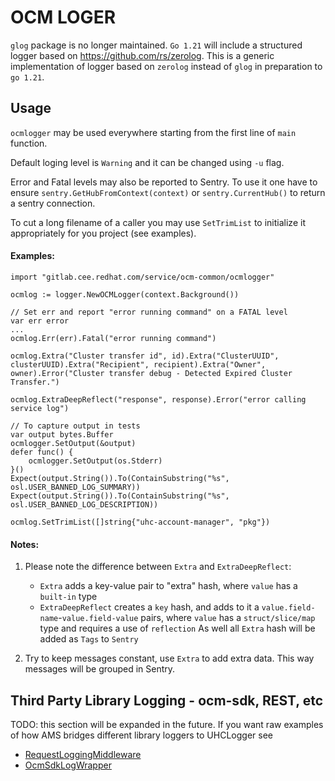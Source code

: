 # OCM LOGER

`glog` package is no longer maintained. `Go 1.21` will include a structured logger based on https://github.com/rs/zerolog. This is a generic implementation of logger based on `zerolog` instead of `glog` in preparation to `go 1.21`.

## Usage

`ocmlogger` may be used everywhere starting from the first line of `main` function.

Default loging level is `Warning` and it can be changed using `-u` flag.

Error and Fatal levels may also be reported to Sentry. To use it one have to ensure `sentry.GetHubFromContext(context)` or `sentry.CurrentHub()` to return a sentry connection.

To cut a long filename of a caller you may use `SetTrimList` to initialize it appropriately for you project (see examples).

#### Examples:

```
import "gitlab.cee.redhat.com/service/ocm-common/ocmlogger"

ocmlog := logger.NewOCMLogger(context.Background())

// Set err and report "error running command" on a FATAL level
var err error
... 
ocmlog.Err(err).Fatal("error running command")

ocmlog.Extra("Cluster transfer id", id).Extra("ClusterUUID", clusterUUID).Extra("Recipient", recipient).Extra("Owner", owner).Error("Cluster transfer debug - Detected Expired Cluster Transfer.")

ocmlog.ExtraDeepReflect("response", response).Error("error calling service log")

// To capture output in tests
var output bytes.Buffer
ocmlogger.SetOutput(&output)
defer func() {
    ocmlogger.SetOutput(os.Stderr)
}()
Expect(output.String()).To(ContainSubstring("%s", osl.USER_BANNED_LOG_SUMMARY))
Expect(output.String()).To(ContainSubstring("%s", osl.USER_BANNED_LOG_DESCRIPTION))

ocmlog.SetTrimList([]string{"uhc-account-manager", "pkg"})
```

#### Notes:

1. Please note the difference between `Extra` and `ExtraDeepReflect`:

   * `Extra` adds a key-value pair to "extra" hash, where `value` has a `built-in` type
   * `ExtraDeepReflect` creates a `key` hash, and adds to it a `value.field-name`-`value.field-value` pairs, where `value` has a `struct/slice/map` type and requires a use of `reflection`
     As well all `Extra` hash will be added as `Tags` to `Sentry`

2. Try to keep messages constant, use `Extra` to add extra data. This way messages will be grouped in Sentry.

## Third Party Library Logging - ocm-sdk, REST, etc

TODO: this section will be expanded in the future. If you want raw examples of how AMS bridges different library loggers to UHCLogger see
* [RequestLoggingMiddleware](https://gitlab.cee.redhat.com/service/uhc-account-manager/-/blob/98c1d5d841b06e3b0d5d7bc2d803dad7c0d600b6/pkg/server/logging/request_logging_middleware.go)
* [OcmSdkLogWrapper](https://gitlab.cee.redhat.com/service/uhc-account-manager/-/blob/98c1d5d841b06e3b0d5d7bc2d803dad7c0d600b6/pkg/logger/ocm_sdk_log_wrapper.go)
